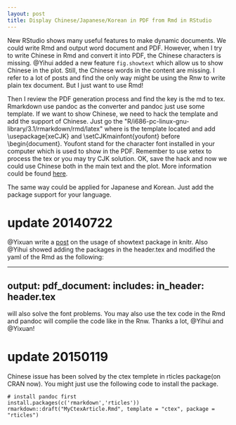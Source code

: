 ```yaml
---
layout: post
title: Display Chinese/Japanese/Korean in PDF from Rmd in RStudio
---
```


New RStudio shows many useful features to make dynamic documents. We could write Rmd and output word document and PDF. However, when I try to write Chinese in Rmd and convert it into PDF, the Chinese characters is missing. @Yihui added a new feature `fig.showtext` which allow us to show Chinese in the plot. Still, the Chinese words in the content are missing. I refer to a lot of posts and find the only way might be using the Rnw to write plain tex document. But I just want to use Rmd! 

Then I review the PDF generation process and find the key is the md to tex. Rmarkdown use pandoc as the converter and pandoc just use some template. If we want to show Chinese, we need to hack the template and add the support of Chinese. Just go the "R/i686-pc-linux-gnu-library/3.1/rmarkdown/rmd/latex" where is the template located and add \usepackage{xeCJK}  and \setCJKmainfont{youfont}  before \begin{document}. Youfont stand for the character font installed in your computer which is used to show in the PDF. Remember to use xetex to process the tex or you may try CJK solution. OK, save the hack and now we could use Chinese both in the main text and the plot. More information could be found [here](https://github.com/yihui/knitr/issues/799). 

The same way could be applied for Japanese and Korean. Just add the package support for your language. 

update 20140722 
=====

@Yixuan write a [post](http://statr.me/2014/07/showtext-with-knitr/) on the usage of showtext package in knitr. Also @Yihui showed adding the packages in the header.tex and modified the yaml of the Rmd as the following:

---
output:
  pdf_document:
    includes:
      in_header: header.tex
---

will also solve the font problems. You may also use the tex code in the Rmd and pandoc will complie the code like in the Rnw. Thanks a lot, @Yihui and @Yixuan!

update 20150119 
=====

Chinese issue has been solved by the ctex templete in rticles package(on CRAN now). You might just use the following code to install the package.

~~~
# install pandoc first
install.packages(c('rmarkdown','rticles'))
rmarkdown::draft("MyCtexArticle.Rmd", template = "ctex", package = "rticles")
~~~